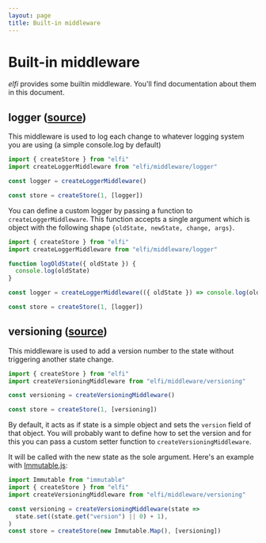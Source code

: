 ```yaml
---
layout: page
title: Built-in middleware
---
```


# Built-in middleware

_elfi_ provides some builtin middleware. You'll find documentation about them in
this document.

## logger ([source](https://github.com/madx/elfi/blob/master/src/middleware/logger.js))

This middleware is used to log each change to whatever logging system you are
using (a simple console.log by default)

```js
import { createStore } from "elfi"
import createLoggerMiddleware from "elfi/middleware/logger"

const logger = createLoggerMiddleware()

const store = createStore(1, [logger])
```

You can define a custom logger by passing a function to
`createLoggerMiddleware`. This function accepts a single argument which is
object with the following shape `{oldState, newState, change, args}`.

```js
import { createStore } from "elfi"
import createLoggerMiddleware from "elfi/middleware/logger"

function logOldState({ oldState }) {
  console.log(oldState)
}

const logger = createLoggerMiddleware(({ oldState }) => console.log(oldState))

const store = createStore(1, [logger])
```

## versioning ([source](https://github.com/madx/elfi/blob/master/src/middleware/versioning.js))

This middleware is used to add a version number to the state without triggering
another state change.

```js
import { createStore } from "elfi"
import createVersioningMiddleware from "elfi/middleware/versioning"

const versioning = createVersioningMiddleware()

const store = createStore(1, [versioning])
```

By default, it acts as if state is a simple object and sets the `version` field
of that object. You will probably want to define how to set the version and for
this you can pass a custom setter function to `createVersioningMiddleware`.

It will be called with the new state as the sole argument. Here's an example
with [Immutable.js][immutable]:

```js
import Immutable from "immutable"
import { createStore } from "elfi"
import createVersioningMiddleware from "elfi/middleware/versioning"

const versioning = createVersioningMiddleware(state =>
  state.set((state.get("version") || 0) + 1),
)
const store = createStore(new Immutable.Map(), [versioning])
```

[immutable]: https://facebook.github.io/immutable-js/

